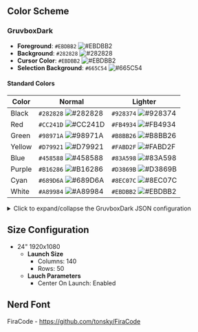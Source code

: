 ## Color Scheme

### GruvboxDark

- **Foreground**: `#EBDBB2` ![#EBDBB2](https://via.placeholder.com/15/EBDBB2/000000?text=+)
- **Background**: `#282828` ![#282828](https://via.placeholder.com/15/282828/000000?text=+)
- **Cursor Color**: `#EBDBB2` ![#EBDBB2](https://via.placeholder.com/15/EBDBB2/000000?text=+)
- **Selection Background**: `#665C54` ![#665C54](https://via.placeholder.com/15/665C54/000000?text=+)

#### Standard Colors

| Color  | Normal | Lighter |
|--------|--------|---------|
| Black  | `#282828` ![#282828](https://via.placeholder.com/15/282828/000000?text=+) | `#928374` ![#928374](https://via.placeholder.com/15/928374/000000?text=+) |
| Red    | `#CC241D` ![#CC241D](https://via.placeholder.com/15/CC241D/000000?text=+) | `#FB4934` ![#FB4934](https://via.placeholder.com/15/FB4934/000000?text=+) |
| Green  | `#98971A` ![#98971A](https://via.placeholder.com/15/98971A/000000?text=+) | `#B8BB26` ![#B8BB26](https://via.placeholder.com/15/B8BB26/000000?text=+) |
| Yellow | `#D79921` ![#D79921](https://via.placeholder.com/15/D79921/000000?text=+) | `#FABD2F` ![#FABD2F](https://via.placeholder.com/15/FABD2F/000000?text=+) |
| Blue   | `#458588` ![#458588](https://via.placeholder.com/15/458588/000000?text=+) | `#83A598` ![#83A598](https://via.placeholder.com/15/83A598/000000?text=+) |
| Purple | `#B16286` ![#B16286](https://via.placeholder.com/15/B16286/000000?text=+) | `#D3869B` ![#D3869B](https://via.placeholder.com/15/D3869B/000000?text=+) |
| Cyan   | `#689D6A` ![#689D6A](https://via.placeholder.com/15/689D6A/000000?text=+) | `#8EC07C` ![#8EC07C](https://via.placeholder.com/15/8EC07C/000000?text=+) |
| White  | `#A89984` ![#A89984](https://via.placeholder.com/15/A89984/000000?text=+) | `#EBDBB2` ![#EBDBB2](https://via.placeholder.com/15/EBDBB2/000000?text=+) |

<details>
<summary>Click to expand/collapse the GruvboxDark JSON configuration</summary>

```json
{
  "background": "#282828",
  "black": "#282828",
  "blue": "#458588",
  "brightBlack": "#928374",
  "brightBlue": "#83A598",
  "brightCyan": "#8EC07C",
  "brightGreen": "#B8BB26",
  "brightPurple": "#D3869B",
  "brightRed": "#FB4934",
  "brightWhite": "#EBDBB2",
  "brightYellow": "#FABD2F",
  "cursorColor": "#EBDBB2",
  "cyan": "#689D6A",
  "foreground": "#EBDBB2",
  "green": "#98971A",
  "name": "GruvboxDark",
  "purple": "#B16286",
  "red": "#CC241D",
  "selectionBackground": "#665C54",
  "white": "#A89984",
  "yellow": "#D79921"
}
```
</details>

## Size Configuration

- 24" 1920x1080
  - **Launch Size**
    - Columns: 140
    - Rows: 50
  - **Lauch Parameters**
    - Center On Launch: Enabled

## Nerd Font

FiraCode - https://github.com/tonsky/FiraCode

